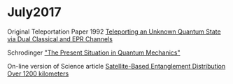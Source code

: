 # July2017

Original Teleportation Paper 1992 [Teleporting an Unknown Quantum State via Dual Classical and EPR Channels](http://citeseerx.ist.psu.edu/viewdoc/download;jsessionid=A44366AAF4FEAC6EBDFD27EB735E0D30?doi=10.1.1.46.9405&rep=rep1&type=pdf)

Schrodinger ["The Present Situation in Quantum Mechanics"](http://hermes.ffn.ub.es/luisnavarro/nuevo_maletin/Schrodinger_1935_cat.pdf)

On-line version of Science article [Satellite-Based Entanglement Distribution Over 1200 kilometers](https://arxiv.org/pdf/1707.01339.pdf)

